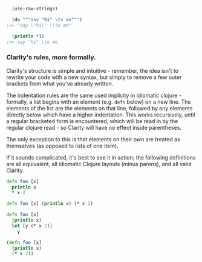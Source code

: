 ```clj
  (use-raw-strings)

  (do """say "hi" \to me""")
;=> "say \"hi\" \\to me"

  (println *1)
;=> say "hi" \to me
```

### Clarity's rules, more formally.

Clarity's structure is simple and intuitive - remember, the idea isn't to rewrite your code with a new syntax, but simply to remove a few outer brackets from what you've already written.

The indentation rules are the same used implicity in idiomatic clojure - formally, a list begins with an element (e.g. `defn` below) on a new line. The elements of the list are the elements on that line, followed by any elements directly below which have a higher indentation. This works recursively, until a regular bracketed form is encountered, which will be read in by the regular clojure read - so Clarity will have no effect inside parentheses.

The only exception to this is that elements on their own are treated as themselves (as opposed to lists of one item).

If it sounds complicated, it's best to see it in action; the following definitions are all equivalent, all idiomatic Clojure layouts (minus parens), and all valid Clarity.

```clj
defn foo [x]
  println x
  * x 2

defn foo [x] (println x) (* x 2)

defn foo [x]
  (println x)
  let [y (* x 2)]
    y

(defn foo [x]
  (println x)
  (* x 2))
```
